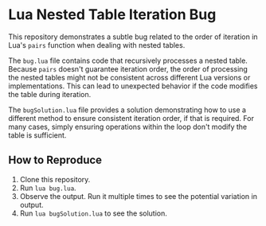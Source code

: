 # Lua Nested Table Iteration Bug

This repository demonstrates a subtle bug related to the order of iteration in Lua's `pairs` function when dealing with nested tables.

The `bug.lua` file contains code that recursively processes a nested table.  Because `pairs` doesn't guarantee iteration order, the order of processing the nested tables might not be consistent across different Lua versions or implementations. This can lead to unexpected behavior if the code modifies the table during iteration. 

The `bugSolution.lua` file provides a solution demonstrating how to use a different method to ensure consistent iteration order, if that is required.  For many cases, simply ensuring operations within the loop don't modify the table is sufficient.

## How to Reproduce

1. Clone this repository.
2. Run `lua bug.lua`.
3. Observe the output.  Run it multiple times to see the potential variation in output.
4. Run `lua bugSolution.lua` to see the solution.